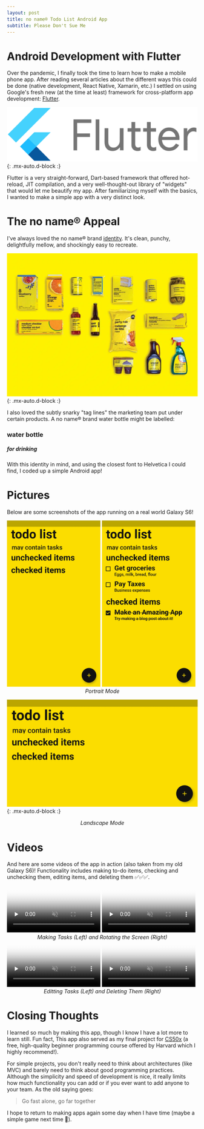 ```yaml
---
layout: post
title: no name® Todo List Android App 
subtitle: Please Don't Sue Me
---
```


# Android Development with Flutter

Over the pandemic, I finally took the time to learn how to make a mobile phone app. After reading several articles about the different ways this could be done (native development, React Native, Xamarin, etc.) I settled on using Google's fresh new (at the time at least) framework for cross-platform app development: [Flutter](https://flutter.dev/).

![Flutter](..\assets\img\noname\flutter.webp){: .mx-auto.d-block :}

Flutter is a very straight-forward, Dart-based framework that offered hot-reload, JIT compilation, and a very well-thought-out library of "widgets" that would let me beautify my app. After familiarizing myself with the basics, I wanted to make a simple app with a very distinct look.

# The no name® Appeal

I've always loved the no name® brand [identity](https://youtu.be/78feeBgCwkA). It's clean, punchy, delightfully mellow, and shockingly easy to recreate.

![no name®](..\assets\img\noname\noname.webp){: .mx-auto.d-block :}

I also loved the subtly snarky "tag lines" the marketing team put under certain products. A no name® brand water bottle might be labelled:

### water bottle
##### for drinking

With this identity in mind, and using the closest font to Helvetica I could find, I coded up a simple Android app!

# Pictures

Below are some screenshots of the app running on a real world Galaxy S6! 

<div id="wrapper">
    <img src="..\assets\img\noname\nonameportrait.webp" width="49%">
    <img src="..\assets\img\noname\tasks.webp" width="49%">
</div>
<figcaption align = "center"><i>Portrait Mode</i></figcaption>

![Landscape Screenshot](..\assets\img\noname\nonamelandscape.webp){: .mx-auto.d-block :}
<figcaption align = "center"><i>Landscape Mode</i></figcaption>


# Videos

And here are some videos of the app in action (also taken from my old Galaxy S6)! Functionality includes making to-do items, checking and unchecking them, editing items, and deleting them ✅✅✅.

<div id="wrapper">
    <video width="49%" preload="none" muted controls poster="..\assets\img\noname\nonameportrait.webp"> 
        <source type="video/mp4" src="..\assets\img\noname\vids\maketask.mp4" /> 
    </video>
    <video width="49%" preload="none" muted controls poster="..\assets\img\noname\nonameportrait.webp"> 
        <source type="video/mp4" src="..\assets\img\noname\vids\rotate.mp4"  /> 
    </video>
</div>
<figcaption align = "center"><i>Making Tasks (Left) and Rotating the Screen (Right)</i></figcaption>


<div id="wrapper">
    <video width="49%" preload="none" muted controls poster="..\assets\img\noname\nonameportrait.webp"> 
        <source type="video/mp4" src="..\assets\img\noname\vids\edit.mp4" /> 
    </video>
    <video width="49%" preload="none" muted controls poster="..\assets\img\noname\nonameportrait.webp"> 
        <source type="video/mp4" src="..\assets\img\noname\vids\delete.mp4"  /> 
    </video>
</div>
<figcaption align = "center"><i>Editting Tasks (Left) and Deleting Them (Right)</i></figcaption>

# Closing Thoughts

I learned so much by making this app, though I know I have a lot more to learn still. Fun fact, This app also served as my final project for [CS50x](https://cs50.harvard.edu/x/2022/) (a free, high-quality beginner programming course offered by Harvard which I highly recommend!). 

For simple projects, you don't really need to think about architectures (like MVC) and barely need to think about good programming practices. Although the simplicity and speed of development is nice, it really limits how much functionality you can add or if you ever want to add anyone to your team. As the old saying goes:

> Go fast alone, go far together

I hope to return to making apps again some day when I have time (maybe a simple game next time 🤔).  
